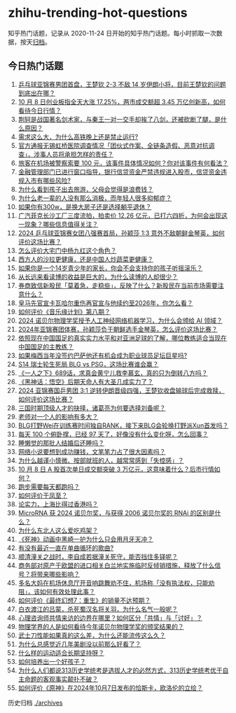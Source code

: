 # zhihu-trending-hot-questions

知乎热门话题，记录从 2020-11-24
日开始的知乎热门话题。每小时抓取一次数据，按天[归档](./archives)。

## 今日热门话题

<!-- BEGIN -->
<!-- 最后更新时间 Wed Oct 09 2024 07:00:35 GMT+0800 (China Standard Time) -->

1. [乒乓球亚锦赛男团首盘，王楚钦 2-3 不敌 14 岁伊朗小将，目前王楚钦的问题到底出在哪？](https://www.zhihu.com/question/779400065)
1. [10 月 8 日创业板指全天大涨 17.25%，两市成交额超 3.45 万亿创新高，如何看待今日行情？](https://www.zhihu.com/question/777604102)
1. [荆轲是战国著名剑术家，与秦王一对一交手却挨了八剑，还被砍断了腿，是什么原因？](https://www.zhihu.com/question/666488175)
1. [需求这么大，为什么高铁晚上还是禁止运行?](https://www.zhihu.com/question/666928738)
1. [官方通报无锡虹桥医院调查情况「团伙式作案、全链条造假、恶意对抗调查」，涉事人员将承担怎样的责任？](https://www.zhihu.com/question/782345094)
1. [旅客在机场被警察索要 100 元，该事件具体情况如何？你对该事件有何看法？](https://www.zhihu.com/question/772444247)
1. [金融管理部门已进行窗口指导，银行信贷资金严禁违规进入股市，信贷资金违规入市有哪些风险?](https://www.zhihu.com/question/778546627)
1. [为什么看到孩子出去旅游，父母会觉得是浪费钱？](https://www.zhihu.com/question/666192571)
1. [为什么老一辈的人没有那么消极，而年轻人很多抑郁症？](https://www.zhihu.com/question/715083437)
1. [如果你有300w，是换大房子还是选择躺平退休？](https://www.zhihu.com/question/667680671)
1. [广汽菲克长沙工厂三度流拍，拍卖价 12.26 亿元，已打六四折，为何会出现这一现象？哪些信息值得关注？](https://www.zhihu.com/question/667686546)
1. [2024 乒乓球亚锦赛女团八强赛首局，孙颖莎 1:3 意外不敌朝鲜金琴英，如何评价这场比赛？](https://www.zhihu.com/question/784002372)
1. [怎么评价大宅门中杨九红这个角色？](https://www.zhihu.com/question/37669223)
1. [西方人的沙拉更健康，还是中国人炒蔬菜更健康？](https://www.zhihu.com/question/458600977)
1. [如果你是一个14岁青少年的家长，你会不会支持你的孩子听摇滚乐？](https://www.zhihu.com/question/629695716)
1. [从长远来看读博的收益是巨大的，为什么读博的人却很少？](https://www.zhihu.com/question/562539993)
1. [券商致信新股民「莫着急，走稳些」，反映了什么？新股民在当前市场需要注意什么？](https://www.zhihu.com/question/780487565)
1. [皇马先官宣卡瓦哈尔重伤再官宣与他续约至2026年，你怎么看？](https://www.zhihu.com/question/763263135)
1. [如何评价《音乐缘计划》第八期？](https://www.zhihu.com/question/762908484)
1. [2024 诺贝尔物理学奖授予人工神经网络机器学习，为什么会颁给 AI 领域？](https://www.zhihu.com/question/777943030)
1. [2024年亚锦赛团体赛，孙颖莎负于朝鲜选手金琴英，怎么评价这场比赛？](https://www.zhihu.com/question/784016330)
1. [依照现在中国国足的真实实力水平和对亚洲足球的了解，哪位教练适合当现在中国国足的主教练？](https://www.zhihu.com/question/666388298)
1. [如果梅西当年没签约巴萨他还有机会成为职业球员足坛巨星吗?](https://www.zhihu.com/question/767579585)
1. [S14 瑞士轮生死局 BLG vs PSG，这场比赛谁会赢？](https://www.zhihu.com/question/777755715)
1. [《一人之下》689话，求真会黄宁儿救李慕玄，真的只为倒转八方吗？](https://www.zhihu.com/question/735672907)
1. [《黑神话：悟空》后期天命人有大圣几成实力了？](https://www.zhihu.com/question/665527919)
1. [2024 亚锦赛国乒男团 3:1 逆转伊朗晋级四强，王楚钦收盘输球后完成救赎，如何评价这场比赛？](https://www.zhihu.com/question/780283169)
1. [三国时期顶级人才的抉择，诸葛亮为何要选择刘备呢？](https://www.zhihu.com/question/672894384)
1. [老师对一个人的影响有多大？](https://www.zhihu.com/question/285052074)
1. [BLG打野Wei在训练赛时间独自RANK，接下来BLG会轮换打野派Xun首发吗？](https://www.zhihu.com/question/777305442)
1. [每天 100 个俯卧撑，已经 97 天了，好像没有什么变化呀，怎么回事？](https://www.zhihu.com/question/665855919)
1. [睡懒觉的那批人结婚后还睡吗？](https://www.zhihu.com/question/767486093)
1. [网络小说要想到成功赚钱，文笔笔力占了很大因素吗？](https://www.zhihu.com/question/758016627)
1. [为什么越谨小慎微、按部就班的人，越常常感到「失控感」？](https://www.zhihu.com/question/671400755)
1. [10 月 8 日 A 股首次单日成交额突破 3 万亿元，这意味着什么？后市行情如何？](https://www.zhihu.com/question/777819709)
1. [跑步需要每天都跑吗？](https://www.zhihu.com/question/668207733)
1. [如何评价于凤至？](https://www.zhihu.com/question/371455967)
1. [论实力，上海比得过香港吗？](https://www.zhihu.com/question/616415317)
1. [MicroRNA 获 2024 诺贝尔奖，与获得 2006 诺贝尔奖的 RNAi 的区别是什么？](https://www.zhihu.com/question/770664282)
1. [为什么东北人这么爱吃鸡架？](https://www.zhihu.com/question/664951524)
1. [《死神》动画中黑崎一护为什么只会用月牙天冲？](https://www.zhihu.com/question/660911215)
1. [有没有最近一直在单曲循环的歌曲?](https://www.zhihu.com/question/666769653)
1. [顺清潼关之战时，李自成若据潼关死守，能否挡住多铎呢？](https://www.zhihu.com/question/767825347)
1. [商务部对原产于欧盟的进口相关白兰地实施临时反倾销措施，释放了什么信号？将带来哪些影响？](https://www.zhihu.com/question/779319317)
1. [多名大妈在机场休息厅开音响跳舞劝不住，机场称「没有执法权，只能劝阻」，该如何有效处理此事？](https://www.zhihu.com/question/748727234)
1. [如何评价《最终幻想7：重生》的销量不达预期？](https://www.zhihu.com/question/726342495)
1. [白衣渡江的吕蒙，杀死蜀汉名将关羽，为什么名气一般呢？](https://www.zhihu.com/question/594134251)
1. [心理咨询师共情来访的边界在哪里？如何区分「共情」与「讨好」？](https://www.zhihu.com/question/665878940)
1. [物理学界的人是如何看待今年诺贝尔物理学奖的颁奖结果的？](https://www.zhihu.com/question/782345083)
1. [武士刀性能如果真的这么差，为什么还能流传这么久？](https://www.zhihu.com/question/663780086)
1. [为什么总感觉近几年美剧没以前那么好看了？](https://www.zhihu.com/question/646099270)
1. [什么样的运动适合长期坚持呀？](https://www.zhihu.com/question/669859545)
1. [如何培养出一个好孩子？](https://www.zhihu.com/question/609097588)
1. [为什么人们都说313历史学统考是选拔人才的必然方式，313历史学统考优于自主命题的客观事实颠扑不破？](https://www.zhihu.com/question/668291293)
1. [如何评价《原神》在2024年10月7日发布的恰斯卡，欧洛伦的立绘？](https://www.zhihu.com/question/772362008)

<!-- END -->

历史归档 [./archives](./archives)
